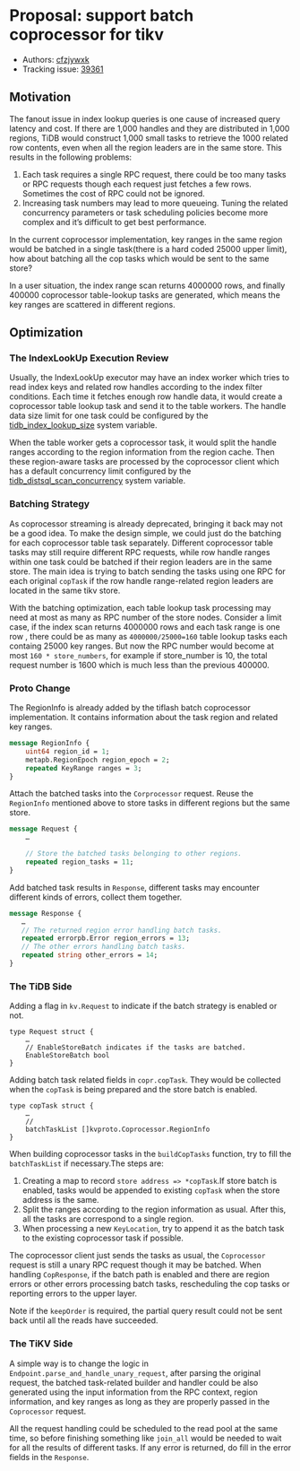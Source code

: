 # Proposal: support batch coprocessor for tikv

* Authors: [cfzjywxk](https://github.com/cfzjywxk)
* Tracking issue: [39361](https://github.com/pingcap/tidb/issues/39361)

## Motivation

The fanout issue in index lookup queries is one cause of increased query latency and cost. If there are 
1,000 handles and they are distributed in 1,000 regions, TiDB would construct 1,000 small tasks to retrieve 
the 1000 related row contents, even when all the region leaders are in the same store. This results in the following problems:
1. Each task requires a single RPC request, there could be too many tasks or RPC requests though each 
request just fetches a few rows. Sometimes the cost of RPC could not be ignored.
2. Increasing task numbers may lead to more queueing. Tuning the related concurrency parameters or task scheduling 
policies become more complex and it’s difficult to get best performance.

In the current coprocessor implementation, key ranges in the same region would be batched in a single 
task(there is a hard coded 25000 upper limit), how about batching all the cop tasks which would 
be sent to the same store?

In a user situation, the index range scan returns 4000000 rows, and finally 400000 coprocessor table-lookup 
tasks are generated, which means the key ranges are scattered in different regions.

## Optimization

### The IndexLookUp Execution Review

Usually, the IndexLookUp executor may have an index worker which tries to read index keys and related row handles 
according to the index filter conditions. Each time it fetches enough row handle data, it would create a 
coprocessor table lookup task and send it to the table workers. The handle data size limit for one task could be configured 
by the [tidb_index_lookup_size](https://docs.pingcap.com/tidb/dev/system-variables#tidb_index_lookup_size) 
system variable.

When the table worker gets a coprocessor task, it would split the handle ranges according to the region 
information from the region cache. Then these region-aware tasks are processed by the coprocessor client 
which has a default concurrency limit configured by the [tidb_distsql_scan_concurrency](https://docs.pingcap.com/tidb/dev/system-variables#tidb_distsql_scan_concurrency) system 
variable.

### Batching Strategy

As coprocessor streaming is already deprecated, bringing it back may not be a good idea. To make the design 
simple, we could just do the batching for each coprocessor table task separately. Different coprocessor table 
tasks may still require different RPC requests, while row handle ranges within one task could be batched if 
their region leaders are in the same store. The main idea is trying to batch sending the tasks using one 
RPC for each original `copTask` if the row handle range-related region leaders are located in the same tikv store.

With the batching optimization, each table lookup task processing may need at most as many as RPC number of
the store nodes. Consider a limit case, if the index scan returns 4000000 rows and each task range is one row
, there could be as many as `4000000/25000=160` table lookup tasks each containg 25000 key ranges. But now the RPC number
would become at most `160 * store_numbers`, for example if store_number is 10, the total request number is
1600 which is much less than the previous 400000.

### Proto Change

The RegionInfo is already added by the tiflash batch coprocessor implementation. It contains information about
the task region and related key ranges.

```protobuf
message RegionInfo {
    uint64 region_id = 1;
    metapb.RegionEpoch region_epoch = 2;
    repeated KeyRange ranges = 3;
}
```

Attach the batched tasks into the `Corprocessor` request. Reuse the `RegionInfo` mentioned above to store tasks
in different regions but the same store.
```protobuf
message Request {
    …

    // Store the batched tasks belonging to other regions.
    repeated region_tasks = 11;
}
```

Add batched task results in `Response`, different tasks may encounter different kinds of errors, collect them
together.
```protobuf
message Response {
   …
   // The returned region error handling batch tasks.
   repeated errorpb.Error region_errors = 13;
   // The other errors handling batch tasks.
   repeated string other_errors = 14;
}
```

### The TiDB Side

Adding a flag in `kv.Request` to indicate if the batch strategy is enabled or not.
```golang
type Request struct {
    …
    // EnableStoreBatch indicates if the tasks are batched.
    EnableStoreBatch bool
}
```

Adding batch task related fields in `copr.copTask`. They would be collected when the `copTask` is being
prepared and the store batch is enabled.
```golang
type copTask struct {
    …
    //
    batchTaskList []kvproto.Coprocessor.RegionInfo
}
```

When building coprocessor tasks in the `buildCopTasks` function, try to fill the `batchTaskList` if
necessary.The steps are:
1. Creating a map to record `store address => *copTask`.If store batch is enabled, tasks would be appended
to existing `copTask` when the store address is the same.
2. Split the ranges according to the region information as usual. After this, all the tasks are correspond
to a single region.
3. When processing a new `KeyLocation`, try to append it as the batch task to the existing coprocessor task 
if possible.

The coprocessor client just sends the tasks as usual, the `Coprocessor` request is still a unary RPC 
request though it may be batched. When handling `CopResponse`, if the batch path is enabled and 
there are region errors or other errors processing batch tasks, rescheduling the cop tasks or 
reporting errors to the upper layer. 

Note if the `keepOrder` is required, the partial query result could not be sent back until all the reads 
have succeeded.



### The TiKV Side

A simple way is to change the logic in `Endpoint.parse_and_handle_unary_request`, after parsing the 
original request, the batched task-related builder and handler could be also generated using the input 
information from the RPC context, region information, and key ranges as long as they are properly passed in 
the `Coprocessor` request.

All the request handling could be scheduled to the read pool at the same time, 
so before finishing something like `join_all` would be needed to wait for all the results of 
different tasks. If any error is returned, do fill in the error fields in the `Response`.


